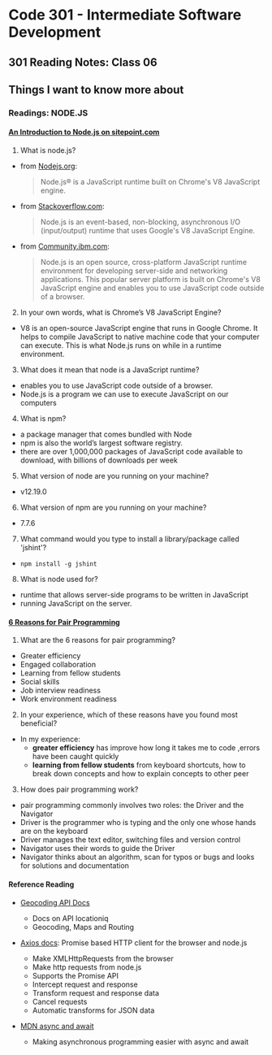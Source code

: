 # Code 301 - Intermediate Software Development

## 301 Reading Notes: Class 06

## Things I want to know more about

### Readings: NODE.JS

#### [An Introduction to Node.js on sitepoint.com](https://www.sitepoint.com/an-introduction-to-node-js/)

1. What is node.js?

- from [Nodejs.org](https://nodejs.org/en/):
  > Node.js® is a JavaScript runtime built on Chrome's V8 JavaScript engine.

- from [Stackoverflow.com](https://stackoverflow.com/tags/node.js/info):
  > Node.js is an event-based, non-blocking, asynchronous I/O (input/output) runtime that uses Google's V8 JavaScript Engine.

- from [Community.ibm.com](https://community.ibm.com/community/user/ibmz-and-linuxone/groups/topic-home?CommunityKey=dd64b79b-2641-4911-a0bf-e687936a2a45):
  > Node.js is an open source, cross-platform JavaScript runtime environment for developing server-side and networking applications. This popular server platform is built on Chrome's V8 JavaScript engine and enables you to use JavaScript code outside of a browser.

2. In your own words, what is Chrome’s V8 JavaScript Engine?
  - V8 is an open-source JavaScript engine that runs in Google Chrome. It helps to compile JavaScript to native machine code that your computer can execute. This is what Node.js runs on while in a runtime environment.

3. What does it mean that node is a JavaScript runtime?
  - enables you to use JavaScript code outside of a browser.
  - Node.js is a program we can use to execute JavaScript on our computers

4. What is npm?
  - a package manager that comes bundled with Node
  - npm is also the world’s largest software registry.
  - there are over 1,000,000 packages of JavaScript code available to download, with billions of downloads per week

5. What version of node are you running on your machine?
  - v12.19.0

6. What version of npm are you running on your machine?
  - 7.7.6

7. What command would you type to install a library/package called 'jshint'?
  - `npm install -g jshint`

8. What is node used for?
  - runtime that allows server-side programs to be written in JavaScript
  - running JavaScript on the server.

#### [6 Reasons for Pair Programming](https://www.codefellows.org/blog/6-reasons-for-pair-programming/)

1. What are the 6 reasons for pair programming?
  - Greater efficiency
  - Engaged collaboration
  - Learning from fellow students
  - Social skills
  - Job interview readiness
  - Work environment readiness

2. In your experience, which of these reasons have you found most beneficial?
  - In my experience: 
      - **greater efficiency** has improve how long it takes me to code ,errors have been caught quickly
      - **learning from fellow students** from keyboard shortcuts, how to break down concepts and how to explain concepts to other peer

3. How does pair programming work?
  - pair programming commonly involves two roles: the Driver and the Navigator
  - Driver is the programmer who is typing and the only one whose hands are on the keyboard
  - Driver manages the text editor, switching files and version control
  - Navigator uses their words to guide the Driver
  - Navigator thinks about an algorithm, scan for typos or bugs and looks for solutions and documentation 

#### Reference Reading

- [Geocoding API Docs](https://locationiq.com/)
    - Docs on API locationiq
    - Geocoding, Maps and Routing 

- [Axios docs](https://www.npmjs.com/package/axios): Promise based HTTP client for the browser and node.js
    - Make XMLHttpRequests from the browser
    - Make http requests from node.js
    - Supports the Promise API
    - Intercept request and response
    - Transform request and response data
    - Cancel requests
    - Automatic transforms for JSON data

- [MDN async and await](https://developer.mozilla.org/en-US/docs/Learn/JavaScript/Asynchronous/Async_await)
    - Making asynchronous programming easier with async and await
    
